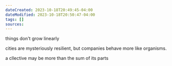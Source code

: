 ```yaml
---
dateCreated: 2023-10-18T20:49:45-04:00
dateModified: 2023-10-18T20:50:47-04:00
tags: []
sources: 
---
```


things don't grow linearly

cities are mysteriously resilient, but companies behave more like organisms.

a cllective may be more than the sum of its parts


